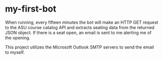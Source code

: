 # my-first-bot
When running, every fifteen minutes the bot will make an HTTP GET request to the ASU course catalog API and extracts seating data from the returned JSON object.
If there is a seat open, an email is sent to me alerting me of the opening.

This project utilizes the Microsoft Outlook SMTP servers to send the email to myself.
